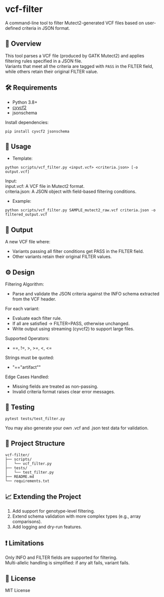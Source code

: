 # vcf-filter
A command-line tool to filter Mutect2-generated VCF files based on user-defined criteria in JSON format.

## 📌 Overview
This tool parses a VCF file (produced by GATK Mutect2) and applies filtering rules specified in a JSON file.\
Variants that meet all the criteria are tagged with `PASS` in the FILTER field, while others retain their original FILTER value.

## 🛠 Requirements
- Python 3.8+
- [cyvcf2](https://github.com/brentp/cyvcf2)
- jsonschema

Install dependencies:
```
pip install cyvcf2 jsonschema
```

## 🚀 Usage
- Template:
```
python scripts/vcf_filter.py <input.vcf> <criteria.json> [-o output.vcf]
```
Input:\
input.vcf: A VCF file in Mutect2 format.\
criteria.json: A JSON object with field-based filtering conditions.

- Example:
```
python scripts/vcf_filter.py SAMPLE_mutect2_raw.vcf criteria.json -o filtered_output.vcf
```

## 📂 Output
A new VCF file where:
- Variants passing all filter conditions get PASS in the FILTER field.
- Other variants retain their original FILTER values.

## ⚙ Design
Filtering Algorithm:
- Parse and validate the JSON criteria against the INFO schema extracted from the VCF header.

For each variant:
- Evaluate each filter rule.
- If all are satisfied → FILTER=PASS, otherwise unchanged.
- Write output using streaming (cyvcf2) to support large files.

Supported Operators:
- ==, !=, >, >=, <, <=

Strings must be quoted:
- "=="artifact""

Edge Cases Handled:
- Missing fields are treated as non-passing.
- Invalid criteria format raises clear error messages.

## 🧪 Testing
```
pytest tests/test_filter.py
```
You may also generate your own .vcf and .json test data for validation.

## 🧱 Project Structure
```
vcf-filter/
├── scripts/
│   └── vcf_filter.py
├── tests/
│   └── test_filter.py
├── README.md
└── requirements.txt
```

## 📈 Extending the Project
1. Add support for genotype-level filtering.
2. Extend schema validation with more complex types (e.g., array comparisons).
3. Add logging and dry-run features.

## ❗ Limitations
Only INFO and FILTER fields are supported for filtering.\
Multi-allelic handling is simplified: if any alt fails, variant fails.

## 🧾 License
MIT License
